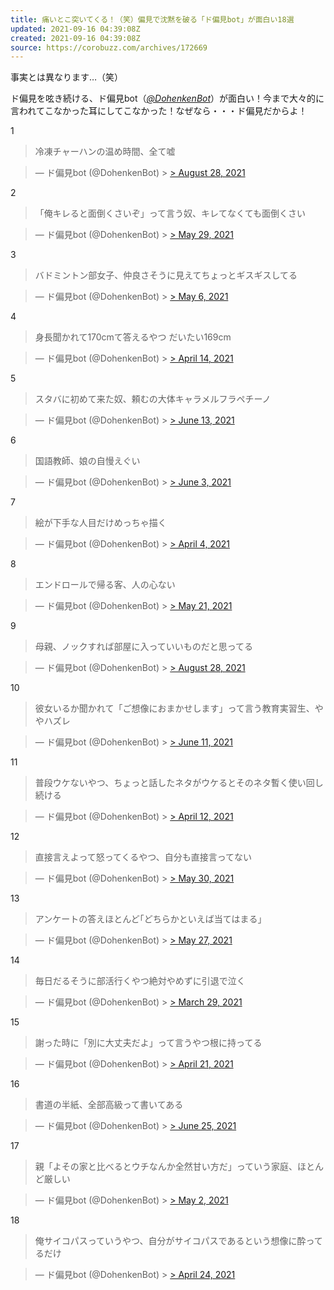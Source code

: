 ```yaml
---
title: 痛いとこ突いてくる！（笑）偏見で沈黙を破る「ド偏見bot」が面白い18選
updated: 2021-09-16 04:39:08Z
created: 2021-09-16 04:39:08Z
source: https://corobuzz.com/archives/172669
---
```


事実とは異なります…（笑）

ド偏見を呟き続ける、ド偏見bot（[*@DohenkenBot*](https://twitter.com/DohenkenBot)）が面白い！今まで大々的に言われてこなかった耳にしてこなかった！なぜなら・・・ド偏見だからよ！

1
> 冷凍チャーハンの温め時間、全て嘘

> — ド偏見bot (@DohenkenBot) > [> August 28, 2021](https://twitter.com/DohenkenBot/status/1431477855641239553?ref_src=twsrc%5Etfw)

2
> 「俺キレると面倒くさいぞ」って言う奴、キレてなくても面倒くさい

> — ド偏見bot (@DohenkenBot) > [> May 29, 2021](https://twitter.com/DohenkenBot/status/1398573642343014405?ref_src=twsrc%5Etfw)

3
> バドミントン部女子、仲良さそうに見えてちょっとギスギスしてる

> — ド偏見bot (@DohenkenBot) > [> May 6, 2021](https://twitter.com/DohenkenBot/status/1390309460652875782?ref_src=twsrc%5Etfw)

4
> 身長聞かれて170cmて答えるやつ
> だいたい169cm

> — ド偏見bot (@DohenkenBot) > [> April 14, 2021](https://twitter.com/DohenkenBot/status/1382327834450960392?ref_src=twsrc%5Etfw)

5
> スタバに初めて来た奴、頼むの大体キャラメルフラペチーノ

> — ド偏見bot (@DohenkenBot) > [> June 13, 2021](https://twitter.com/DohenkenBot/status/1404047737612500999?ref_src=twsrc%5Etfw)

6
> 国語教師、娘の自慢えぐい

> — ド偏見bot (@DohenkenBot) > [> June 3, 2021](https://twitter.com/DohenkenBot/status/1400454702915932169?ref_src=twsrc%5Etfw)

7
> 絵が下手な人目だけめっちゃ描く

> — ド偏見bot (@DohenkenBot) > [> April 4, 2021](https://twitter.com/DohenkenBot/status/1378572035014586371?ref_src=twsrc%5Etfw)

8
> エンドロールで帰る客、人の心ない

> — ド偏見bot (@DohenkenBot) > [> May 21, 2021](https://twitter.com/DohenkenBot/status/1395689046131712000?ref_src=twsrc%5Etfw)

9
> 母親、ノックすれば部屋に入っていいものだと思ってる

> — ド偏見bot (@DohenkenBot) > [> August 28, 2021](https://twitter.com/DohenkenBot/status/1431682572258463744?ref_src=twsrc%5Etfw)

10
> 彼女いるか聞かれて「ご想像におまかせします」って言う教育実習生、ややハズレ

> — ド偏見bot (@DohenkenBot) > [> June 11, 2021](https://twitter.com/DohenkenBot/status/1403295579220840448?ref_src=twsrc%5Etfw)

11
> 普段ウケないやつ、ちょっと話したネタがウケるとそのネタ暫く使い回し続ける

> — ド偏見bot (@DohenkenBot) > [> April 12, 2021](https://twitter.com/DohenkenBot/status/1381558058728353801?ref_src=twsrc%5Etfw)

12
> 直接言えよって怒ってくるやつ、自分も直接言ってない

> — ド偏見bot (@DohenkenBot) > [> May 30, 2021](https://twitter.com/DohenkenBot/status/1398990355404443650?ref_src=twsrc%5Etfw)

13
> アンケートの答えほとんど｢どちらかといえば当てはまる｣

> — ド偏見bot (@DohenkenBot) > [> May 27, 2021](https://twitter.com/DohenkenBot/status/1397850582572957696?ref_src=twsrc%5Etfw)

14
> 毎日だるそうに部活行くやつ絶対やめずに引退で泣く

> — ド偏見bot (@DohenkenBot) > [> March 29, 2021](https://twitter.com/DohenkenBot/status/1376461794378534913?ref_src=twsrc%5Etfw)

15
> 謝った時に「別に大丈夫だよ」って言うやつ根に持ってる

> — ド偏見bot (@DohenkenBot) > [> April 21, 2021](https://twitter.com/DohenkenBot/status/1384815222792220674?ref_src=twsrc%5Etfw)

16
> 書道の半紙、全部高級って書いてある

> — ド偏見bot (@DohenkenBot) > [> June 25, 2021](https://twitter.com/DohenkenBot/status/1408368944449089536?ref_src=twsrc%5Etfw)

17
> 親「よその家と比べるとウチなんか全然甘い方だ」っていう家庭、ほとんど厳しい

> — ド偏見bot (@DohenkenBot) > [> May 2, 2021](https://twitter.com/DohenkenBot/status/1388692478807580673?ref_src=twsrc%5Etfw)

18
> 俺サイコパスっていうやつ、自分がサイコパスであるという想像に酔ってるだけ

> — ド偏見bot (@DohenkenBot) > [> April 24, 2021](https://twitter.com/DohenkenBot/status/1385957639150964739?ref_src=twsrc%5Etfw)